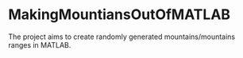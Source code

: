 # MakingMountiansOutOfMATLAB
The project aims to create randomly generated mountains/mountains ranges in MATLAB. 
